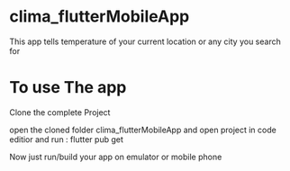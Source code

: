 # clima_flutterMobileApp
This app tells temperature of your current location or any city you search for 

# To use The app

Clone the complete Project

open the cloned folder clima_flutterMobileApp and open project in code editior and run : flutter pub get

Now just run/build your app on emulator or mobile phone
